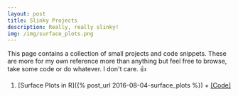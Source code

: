 ```yaml
---
layout: post
title: Slinky Projects
description: Really, really slinky!
img: /img/surface_plots.png
---
```


This page contains a collection of small projects and code snippets. These are more for 
my own reference more than anything but feel free to browse, take some code or 
do whatever. I don't care. &#128077;

1. [Surface Plots in R]({% post_url 2016-08-04-surface_plots %}) + [[Code]](https://github.com/data-slinky/SlinkyProjects/tree/master/RSurfacePlots)